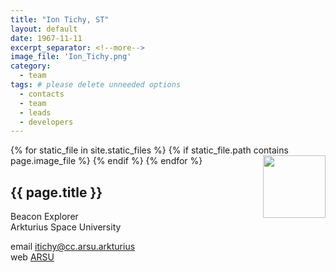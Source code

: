 ```yaml
---
title: "Ion Tichy, ST"
layout: default
date: 1967-11-11
excerpt_separator: <!--more-->
image_file: 'Ion_Tichy.png'
category:
  - team
tags: # please delete unneeded options
  - contacts
  - team
  - leads
  - developers
---
```


{% for static_file in site.static_files %}
  {% if static_file.path contains page.image_file %}
<img style="float: right; width: 100px;" src="{{ static_file.path | relative_url}}" />
  {% endif %}
{% endfor %}

## {{ page.title }}

Beacon Explorer  
Arkturius Space University  

email [itichy@cc.arsu.arkturius](mailto:itichy@cc.arkturius)  
web [ARSU](https://sww.arsu.arkturius)  

<!--more-->



